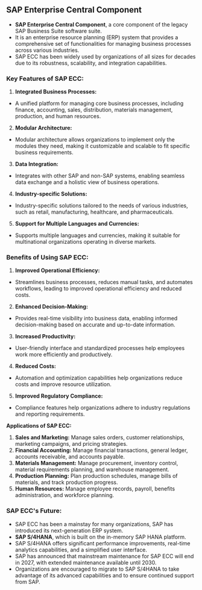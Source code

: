 ## SAP Enterprise Central Component

- **SAP Enterprise Central Component**, a core component of the legacy SAP Business Suite software suite.
- It is an enterprise resource planning (ERP) system that provides a comprehensive set of functionalities for managing business processes across various industries.
- SAP ECC has been widely used by organizations of all sizes for decades due to its robustness, scalability, and integration capabilities.

### **Key Features of SAP ECC:**

1. **Integrated Business Processes:** 
- A unified platform for managing core business processes, including finance, accounting, sales, distribution, materials management, production, and human resources.

2. **Modular Architecture:** 
- Modular architecture allows organizations to implement only the modules they need, making it customizable and scalable to fit specific business requirements.

3. **Data Integration:** 
- Integrates with other SAP and non-SAP systems, enabling seamless data exchange and a holistic view of business operations.

4. **Industry-specific Solutions:** 
- Industry-specific solutions tailored to the needs of various industries, such as retail, manufacturing, healthcare, and pharmaceuticals.

5. **Support for Multiple Languages and Currencies:** 
- Supports multiple languages and currencies, making it suitable for multinational organizations operating in diverse markets.

### **Benefits of Using SAP ECC:**

1. **Improved Operational Efficiency:** 
- Streamlines business processes, reduces manual tasks, and automates workflows, leading to improved operational efficiency and reduced costs.

2. **Enhanced Decision-Making:** 
- Provides real-time visibility into business data, enabling informed decision-making based on accurate and up-to-date information.

3. **Increased Productivity:** 
- User-friendly interface and standardized processes help employees work more efficiently and productively.

4. **Reduced Costs:** 
- Automation and optimization capabilities help organizations reduce costs and improve resource utilization.

5. **Improved Regulatory Compliance:** 
- Compliance features help organizations adhere to industry regulations and reporting requirements.

**Applications of SAP ECC:**

1. **Sales and Marketing:** Manage sales orders, customer relationships, marketing campaigns, and pricing strategies.
2. **Financial Accounting:** Manage financial transactions, general ledger, accounts receivable, and accounts payable.
3. **Materials Management:** Manage procurement, inventory control, material requirements planning, and warehouse management.
4. **Production Planning:** Plan production schedules, manage bills of materials, and track production progress.
5. **Human Resources:** Manage employee records, payroll, benefits administration, and workforce planning.

### **SAP ECC's Future:**

- SAP ECC has been a mainstay for many organizations, SAP has introduced its next-generation ERP system.
- **SAP S/4HANA**, which is built on the in-memory SAP HANA platform. 
- SAP S/4HANA offers significant performance improvements, real-time analytics capabilities, and a simplified user interface. 
- SAP has announced that mainstream maintenance for SAP ECC will end in 2027, with extended maintenance available until 2030. 
- Organizations are encouraged to migrate to SAP S/4HANA to take advantage of its advanced capabilities and to ensure continued support from SAP.
